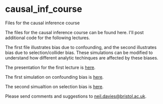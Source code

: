 # causal_inf_course
Files for the causal inference course

The files for the causal inference course can be found here. I'll post additional code for the following lectures. 

The first file illustrates bias due to confounding, and the second illustrates bias due to selection/collider bias. These simulations can be modified to understand how different analytic techinques are affected by these biases. 

The presentation for the first lecture is <a href="https://github.com/nmdavies/causal_inf_course/raw/main/lecture_1_intro_causal_inf.pptx">here</a>.

The first simulation on confounding bias is <a href="https://github.com/nmdavies/causal_inf_course/blob/main/reg_1_confounding.do">here</a>.

The second simualtion on selection bias is  <a href="https://github.com/nmdavies/causal_inf_course/blob/main/reg_2_selection_collider_bias.do">here</a>.

Please send comments and suggestions to neil.davies@bristol.ac.uk.
